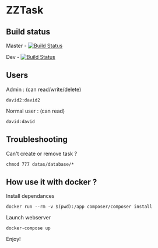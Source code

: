 
# ZZTask

## Build status

Master - [![Build Status](https://travis-ci.org/vmizoules/zztasks.svg?branch=master)](https://travis-ci.org/vmizoules/zztasks)

Dev - [![Build Status](https://travis-ci.org/vmizoules/zztasks.svg?branch=dev)](https://travis-ci.org/vmizoules/zztasks)

## Users

Admin : (can read/write/delete)

    david2:david2

Normal user : (can read)

    david:david

## Troubleshooting

Can't create or remove task ?

    chmod 777 datas/database/*

## How use it with docker ?

Install dependances

    docker run --rm -v $(pwd):/app composer/composer install

Launch webserver

    docker-compose up

Enjoy!

